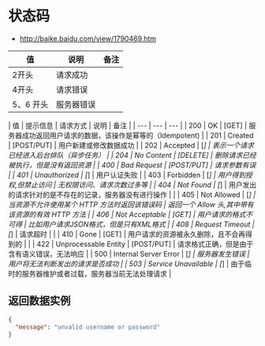 # 状态码

* <http://baike.baidu.com/view/1790469.htm>

| 值 | 说明 | 备注 |
| --- | --- | --- |
| 2开头 | 请求成功 |
| 4开头 | 请求错误 |
| 5、6 开头 | 服务器错误 |

| 值 | 提示信息 | 请求方式 | 说明 | 备注 |
| --- | --- | --- |
| 200 | OK | [GET] | 服务器成功返回用户请求的数据，该操作是幂等的（Idempotent) |
| 201 | Created | [POST/PUT] | 用户新建或修改数据成功 |
| 202 | Accepted | [*] | 表示一个请求已经进入后台排队（异步任务） |
| 204 | No Content | [DELETE] | 删除请求已经被执行，但是没有返回资源 |
| 400 | Bad Request | [POST/PUT] | 请求参数有误 |
| 401 | Unauthorized | [*] | 用户认证失败 |
| 403 | Forbidden | [*] | 用户得到授权,但禁止访问 | 无权限访问、请求次数过多等 |
| 404 | Not Found | [*] | 用户发出的请求针对的是不存在的记录，服务器没有进行操作 |  |
| 405 | Not Allowed | [*] | 当资源不允许使用某个 HTTP 方法时返回该错误码 | 返回一个 Allow 头,其中带有该资源的有效 HTTP 方法 |
| 406 | Not Acceptable | [GET] | 用户请求的格式不可得 | 比如用户请求JSON格式，但是只有XML格式 |
| 408 | Request Timeout | [*] | 请求超时 |  |
| 410 | Gone | [GET] | 用户请求的资源被永久删除，且不会再得到的 |  |
| 422 | Unprocessable Entity | [POST/PUT] | 请求格式正确，但是由于含有语义错误，无法响应 |
| 500 | Internal Server Error | [*] | 服务器发生错误 | 用户将无法判断发出的请求是否成功 |
| 503 | Service Unavailable | [*] | 由于临时的服务器维护或者过载，服务器当前无法处理请求 |

## 返回数据实例

```json
{
  "message": "unvalid username or password"
}
```
